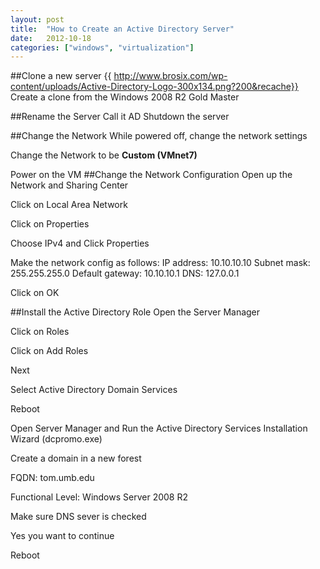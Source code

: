 ```yaml
---
layout: post
title:  "How to Create an Active Directory Server"
date:   2012-10-18
categories: ["windows", "virtualization"]
---
```

##Clone a new server
{{ http://www.brosix.com/wp-content/uploads/Active-Directory-Logo-300x134.png?200&recache}}
Create a clone from the Windows 2008 R2 Gold Master

##Rename the Server
Call it AD
Shutdown the server

##Change the Network
While powered off, change the network settings

Change the Network to be **Custom (VMnet7)**

Power on the VM
##Change the Network Configuration
Open up the Network and Sharing Center

Click on Local Area Network

Click on Properties

Choose IPv4 and Click Properties

Make the network config as follows:
  IP address: 10.10.10.10
  Subnet mask: 255.255.255.0
  Default gateway: 10.10.10.1
  DNS: 127.0.0.1

Click on OK

##Install the Active Directory Role
Open the Server Manager

Click on Roles

Click on Add Roles

Next

Select Active Directory Domain Services

Reboot

Open Server Manager and Run the Active Directory Services Installation Wizard (dcpromo.exe)


Create a domain in a new forest

FQDN: tom.umb.edu

Functional Level: Windows Server 2008 R2

Make sure DNS sever is checked

Yes you want to continue

Reboot
